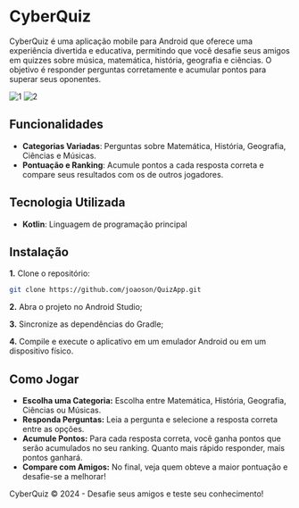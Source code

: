 # CyberQuiz

CyberQuiz é uma aplicação mobile para Android que oferece uma experiência divertida e educativa, permitindo que você desafie seus amigos em quizzes sobre música, matemática, história, geografia e ciências. O objetivo é responder perguntas corretamente e acumular pontos para superar seus oponentes.

![1](https://github.com/user-attachments/assets/04078376-db16-4047-9afd-839f04a55b18)
![2](https://github.com/user-attachments/assets/192fc984-7f0a-4ac1-9151-de5016ff1fe4)


## Funcionalidades

- **Categorias Variadas**: Perguntas sobre Matemática, História, Geografia, Ciências e Músicas.
- **Pontuação e Ranking**: Acumule pontos a cada resposta correta e compare seus resultados com os de outros jogadores.

## Tecnologia Utilizada

- **Kotlin**: Linguagem de programação principal


## Instalação

**1.** Clone o repositório:
   ```bash
   git clone https://github.com/joaoson/QuizApp.git
```

**2.** Abra o projeto no Android Studio;

**3.** Sincronize as dependências do Gradle;

**4.** Compile e execute o aplicativo em um emulador Android ou em um dispositivo físico.


## Como Jogar
- **Escolha uma Categoria:** Escolha entre Matemática, História, Geografia, Ciências ou Músicas. 
- **Responda Perguntas:** Leia a pergunta e selecione a resposta correta entre as opções.
- **Acumule Pontos:** Para cada resposta correta, você ganha pontos que serão acumulados no seu ranking. Quanto mais rápido responder, mais pontos ganhará.
- **Compare com Amigos:** No final, veja quem obteve a maior pontuação e desafie-se a melhorar!
  

CyberQuiz © 2024 - Desafie seus amigos e teste seu conhecimento!
